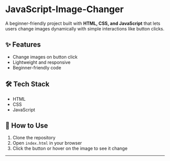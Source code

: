 # JavaScript-Image-Changer

A beginner-friendly project built with **HTML, CSS, and JavaScript** that lets users change images dynamically with simple interactions like button clicks.  

## ✨ Features
- Change images on button click  
- Lightweight and responsive  
- Beginner-friendly code

## 🛠️ Tech Stack
- HTML  
- CSS  
- JavaScript  

## 🚀 How to Use
1. Clone the repository  
2. Open `index.html` in your browser  
3. Click the button or hover on the image to see it change  

---
